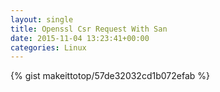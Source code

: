 ```yaml
---
layout: single                                                                                                              
title: Openssl Csr Request With San                                                                                                                       
date: 2015-11-04 13:23:41+00:00                                                                                                                        
categories: Linux                                                                                                                
---                                                                                                                              
```


{% gist makeittotop/57de32032cd1b072efab %}                                                                                                           

